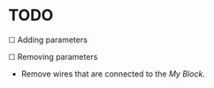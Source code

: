 # TODO

 ☐ Adding parameters

 ☐ Removing parameters

 * Remove wires that are connected to the *My Block*.
